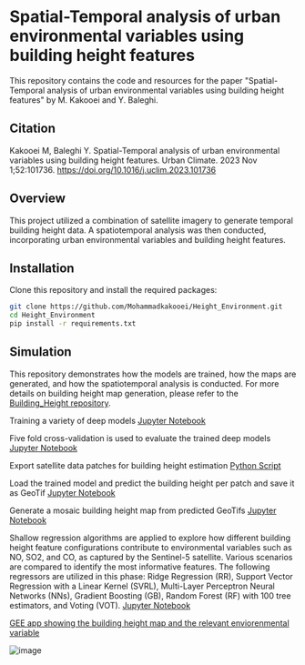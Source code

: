 # Spatial-Temporal analysis of urban environmental variables using building height features

This repository contains the code and resources for the paper "Spatial-Temporal analysis of urban environmental variables using building height features" by M. Kakooei and Y. Baleghi.

## Citation
Kakooei M, Baleghi Y. Spatial-Temporal analysis of urban environmental variables using building height features. Urban Climate. 2023 Nov 1;52:101736. https://doi.org/10.1016/j.uclim.2023.101736

## Overview
This project utilized a combination of satellite imagery to generate temporal building height data. A spatiotemporal analysis was then conducted, incorporating urban environmental variables and building height features.

## Installation
Clone this repository and install the required packages:

```bash
git clone https://github.com/Mohammadkakooei/Height_Environment.git
cd Height_Environment
pip install -r requirements.txt
```

## Simulation
This repository demonstrates how the models are trained, how the maps are generated, and how the spatiotemporal analysis is conducted. For more details on building height map generation, please refer to the [Building_Height repository](https://github.com/Mohammadkakooei/Building_Height).

Training a variety of deep models [Jupyter Notebook](https://github.com/Mohammadkakooei/Height_Environment/blob/fe337f5177fb62e79d5505bb3127511390261db5/Simulation/TrainingDeepModel.ipynb)

Five fold cross-validation is used to evaluate the trained deep models [Jupyter Notebook](https://github.com/Mohammadkakooei/Height_Environment/blob/df368d2d095f85a2ae69c5bc94d5568a2652540d/Simulation/FiveFoldCrossValidation.ipynb)

Export satellite data patches for building height estimation [Python Script](https://github.com/Mohammadkakooei/Height_Environment/blob/df368d2d095f85a2ae69c5bc94d5568a2652540d/Simulation/GeoTif_FastDownload.ipynb)

Load the trained model and predict the building height per patch and save it as GeoTif [Jupyter Notebook](https://github.com/Mohammadkakooei/Height_Environment/blob/df368d2d095f85a2ae69c5bc94d5568a2652540d/Simulation/LoadModelTifOutput.ipynb)

Generate a mosaic building height map from predicted GeoTifs [Jupyter Notebook](https://github.com/Mohammadkakooei/Height_Environment/blob/df368d2d095f85a2ae69c5bc94d5568a2652540d/Simulation/GeoTifMosaic.ipynb)

Shallow regression algorithms are applied to explore how different building height feature configurations contribute to environmental variables such as NO, SO2, and CO, as captured by the Sentinel-5 satellite. Various scenarios are compared to identify the most informative features. The following regressors are utilized in this phase: Ridge Regression (RR), Support Vector Regression with a Linear Kernel (SVRL), Multi-Layer Perceptron Neural Networks (NNs), Gradient Boosting (GB), Random Forest (RF) with 100 tree estimators, and Voting (VOT). [Jupyter Notebook](https://github.com/Mohammadkakooei/Height_Environment/blob/fe337f5177fb62e79d5505bb3127511390261db5/Simulation/Regression_Analysis.ipynb)

[GEE app showing the building height map and the relevant enviorenmental variable](https://temporary.users.earthengine.app/view/height2iran)

![image](https://github.com/user-attachments/assets/ecaa6807-1880-4c22-923d-9f2ef1915639)





